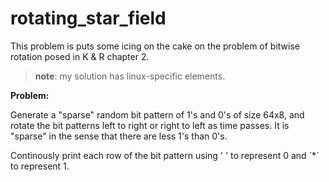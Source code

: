 # rotating_star_field

This problem is puts some icing on the cake on the problem of bitwise rotation posed in K & R chapter 2.

> **note**: my solution has linux-specific elements.

**Problem:**

Generate a "sparse" random bit pattern of 1's and 0's of size 64x8, and rotate the bit patterns left to right or
right to left as time passes. It is "sparse" in the sense that there are less 1's than 0's.

Continously print each row of the bit pattern using ' ' to represent 0 and ´*´ to represent 1.
